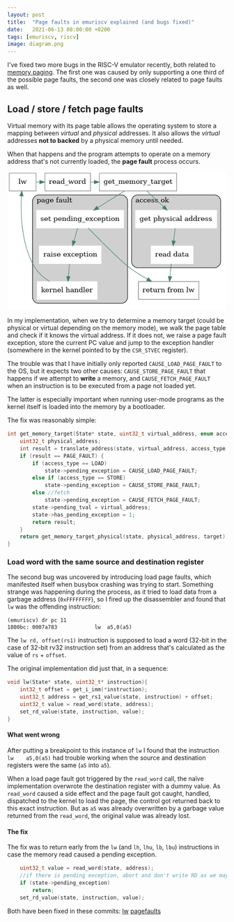 ```yaml
---
layout: post
title:  "Page faults in emuriscv explained (and bugs fixed)"
date:   2021-06-13 08:00:00 +0200
tags: [emuriscv, riscv]
image: diagram.png
---
```


I've fixed two more bugs in the RISC-V emulator recently, both related to [memory paging](https://en.wikipedia.org/wiki/Memory_paging). The first one was caused by only supporting a one third of the possible page faults, the second one was closely related to page faults as well.

## Load / store / fetch page faults

Virtual memory with its page table allows the operating system to store a mapping between _virtual_ and _physical_ addresses. It also allows the _virtual_ addresses **not to backed** by a physical memory until needed.

When that happens and the program attempts to operate on a memory address that's not currently loaded, the **page fault** process occurs.

![](diagram.png)

In my implementation, when we try to determine a memory target (could be physical or virtual depending on the memory mode), we walk the page table and check if it knows the virtual address. If it does not, we raise a page fault exception, store the current PC value and jump to the exception handler (somewhere in the kernel pointed to by the `CSR_STVEC` register).

The trouble was that I have initially only reported  `CAUSE_LOAD_PAGE_FAULT` to the OS, but it expects two other causes: `CAUSE_STORE_PAGE_FAULT` that happens if we attempt to **write** a memory, and `CAUSE_FETCH_PAGE_FAULT` when an instruction is to be executed from a page not loaded yet.

The latter is especially important when running user-mode programs as the kernel itself is loaded into the memory by a bootloader. 

The fix was reasonably simple:

```c
int get_memory_target(State* state, uint32_t virtual_address, enum access_type access_type, MemoryTarget* target) {
	uint32_t physical_address;
	int result = translate_address(state, virtual_address, access_type, &physical_address);
	if (result == PAGE_FAULT) {
		if (access_type == LOAD)
			state->pending_exception = CAUSE_LOAD_PAGE_FAULT;
		else if (access_type == STORE)
			state->pending_exception = CAUSE_STORE_PAGE_FAULT;
		else //fetch
			state->pending_exception = CAUSE_FETCH_PAGE_FAULT;
		state->pending_tval = virtual_address;
		state->has_pending_exception = 1;
		return result;
	}
	return get_memory_target_physical(state, physical_address, target);
}
```

### Load word with the same source and destination register

The second bug was uncovered by introducing load page faults, which manifested itself when busybox crashing was trying to start. Something strange was happening during the process, as it tried to load data from a garbage address (`0xFFFFFFFF`), so I fired up the disassembler and found that `lw` was the offending instruction:

```gas
(emuriscv) dr pc 11
1800bc:	0007a783          	lw	a5,0(a5)
```

The `lw rd, offset(rs1)` instruction is supposed to load a word (32-bit in the case of 32-bit rv32 instruction set) from an address that's calculated as the value of `rs` + `offset`.

The original implementation did just that, in a sequence:

```c
void lw(State* state, uint32_t* instruction){
	int32_t offset = get_i_imm(*instruction);
	uint32_t address = get_rs1_value(state, instruction) + offset;
	uint32_t value = read_word(state, address);
	set_rd_value(state, instruction, value);
}
```

#### What went wrong

After putting a breakpoint to this instance of `lw` I found that the instruction `lw	a5,0(a5)` had trouble working when the source and destination registers were the same (`a5` into `a5`).

When a load page fault got triggered by the `read_word` call, the naïve implementation overwrote the destination register with a dummy value. As `read_word` caused a side effect and the page fault got caught, handled, dispatched to the kernel to load the page, the control got returned back to this exact instruction. But as `a5` was already overwritten by a garbage value returned from the `read_word`, the original value was already lost. 

#### The fix 

The fix was to return early from the `lw` (and `lh`, `lhu`, `lb`, `lbu`) instructions in case the memory read caused a pending exception.

```c
	uint32_t value = read_word(state, address);
	//if there is pending exception, abort and don't write RD as we may clobber the register if RD == RS1
	if (state->pending_exception)
		return;
	set_rd_value(state, instruction, value);
```

Both have been fixed in these commits: [lw](https://github.com/jborza/emuriscv/commit/8f0e86386096883652d0373ce217ad8579f80460) [pagefaults](https://github.com/jborza/emuriscv/commit/e3c9df8fe595141107ca21d67e2ae278622584c7)